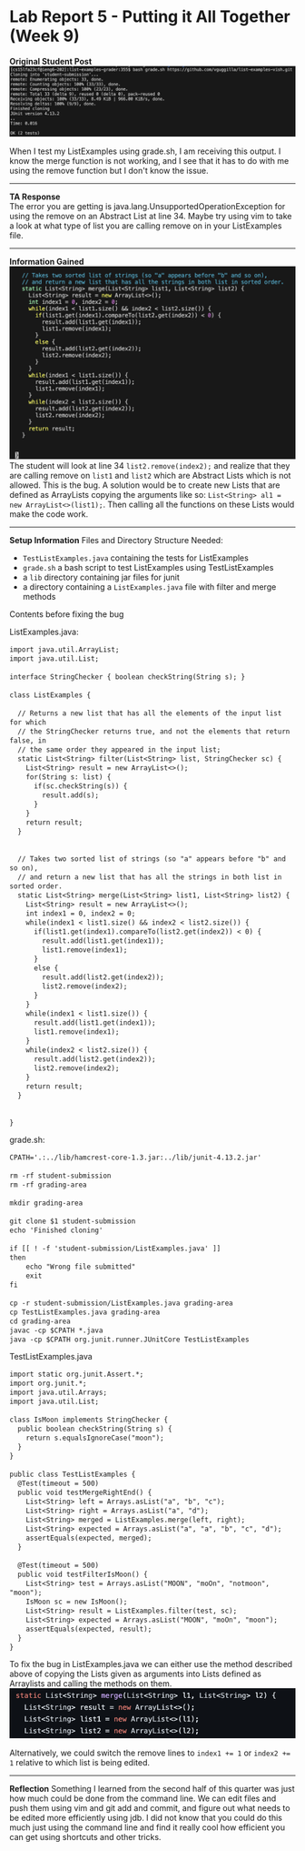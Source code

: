 # Lab Report 5 - Putting it All Together (Week 9)

**Original Student Post**
![Image](Symptom.png)

When I test my ListExamples using grade.sh, I am receiving this output. I know the merge function is not working, and I see that it has to do with me using the remove function but I don't know the issue. 

---

**TA Response** \
The error you are getting is java.lang.UnsupportedOperationException for using the remove on an Abstract List at line 34. Maybe try using vim to take a look at what type of list you are calling remove on in your ListExamples file. 

---

**Information Gained**
![Image](infoGained.png)
The student will look at line 34 `list2.remove(index2);` and realize that they are calling remove on `list1` and `list2` which are Abstract Lists which is not allowed. This is the bug. A solution would be to create new Lists that are defined as ArrayLists copying the arguments like so: `List<String> al1 = new ArrayList<>(list1);`. Then calling all the functions on these Lists would make the code work. 

---

**Setup Information**
Files and Directory Structure Needed: 
 - `TestListExamples.java` containing the tests for ListExamples
 - `grade.sh` a bash script to test ListExamples using TestListExamples
 - a `lib` directory containing jar files for junit
 - a directory containing a `ListExamples.java` file with filter and merge methods

Contents before fixing the bug 

ListExamples.java:
```
import java.util.ArrayList;
import java.util.List;

interface StringChecker { boolean checkString(String s); }

class ListExamples {

  // Returns a new list that has all the elements of the input list for which
  // the StringChecker returns true, and not the elements that return false, in
  // the same order they appeared in the input list;
  static List<String> filter(List<String> list, StringChecker sc) {
    List<String> result = new ArrayList<>();
    for(String s: list) {
      if(sc.checkString(s)) {
        result.add(s);
      }
    }
    return result;
  }


  // Takes two sorted list of strings (so "a" appears before "b" and so on),
  // and return a new list that has all the strings in both list in sorted order.
  static List<String> merge(List<String> list1, List<String> list2) {
    List<String> result = new ArrayList<>();
    int index1 = 0, index2 = 0;
    while(index1 < list1.size() && index2 < list2.size()) {
      if(list1.get(index1).compareTo(list2.get(index2)) < 0) {
        result.add(list1.get(index1));
        list1.remove(index1);
      }
      else {
        result.add(list2.get(index2));
        list2.remove(index2);
      }
    }
    while(index1 < list1.size()) {
      result.add(list1.get(index1));
      list1.remove(index1);
    }
    while(index2 < list2.size()) {
      result.add(list2.get(index2));
      list2.remove(index2);
    }
    return result;
  }


}
```

grade.sh:
```
CPATH='.:../lib/hamcrest-core-1.3.jar:../lib/junit-4.13.2.jar'

rm -rf student-submission
rm -rf grading-area

mkdir grading-area

git clone $1 student-submission
echo 'Finished cloning'

if [[ ! -f 'student-submission/ListExamples.java' ]]
then 
    echo "Wrong file submitted"
    exit
fi

cp -r student-submission/ListExamples.java grading-area
cp TestListExamples.java grading-area
cd grading-area
javac -cp $CPATH *.java
java -cp $CPATH org.junit.runner.JUnitCore TestListExamples
```

TestListExamples.java
```
import static org.junit.Assert.*;
import org.junit.*;
import java.util.Arrays;
import java.util.List;

class IsMoon implements StringChecker {
  public boolean checkString(String s) {
    return s.equalsIgnoreCase("moon");
  }
}

public class TestListExamples {
  @Test(timeout = 500)
  public void testMergeRightEnd() {
    List<String> left = Arrays.asList("a", "b", "c");
    List<String> right = Arrays.asList("a", "d");
    List<String> merged = ListExamples.merge(left, right);
    List<String> expected = Arrays.asList("a", "a", "b", "c", "d");
    assertEquals(expected, merged);
  }

  @Test(timeout = 500)
  public void testFilterIsMoon() {
    List<String> test = Arrays.asList("MOON", "moOn", "notmoon", "moon");
    IsMoon sc = new IsMoon();
    List<String> result = ListExamples.filter(test, sc);
    List<String> expected = Arrays.asList("MOON", "moOn", "moon");
    assertEquals(expected, result);
  }
}
```

To fix the bug in ListExamples.java we can either use the method described above of copying the Lists given as arguments into Lists defined as Arraylists and calling the methods on them. 
![Image](Solution1.png)

Alternatively, we could switch the remove lines to `index1 += 1` or `index2 += 1` relative to which list is being edited.

---

**Reflection**
Something I learned from the second half of this quarter was just how much could be done from the command line. We can edit files and push them using vim and git add and commit, and figure out what needs to be edited more efficiently using jdb. I did not know that you could do this much just using the command line and find it really cool how efficient you can get using shortcuts and other tricks. 
